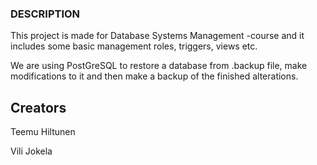 ### DESCRIPTION ###

This project is made for Database Systems Management -course and it includes some basic management roles, triggers, views etc.

We are using PostGreSQL to restore a database from .backup file, make modifications to it and then make a backup of the finished alterations.


## Creators ##

Teemu Hiltunen

Vili Jokela


